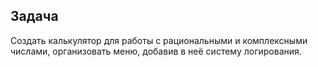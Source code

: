 ## Задача


 Создать калькулятор для работы с рациональными и комплексными числами, 
 организовать меню, добавив в неё систему логирования.